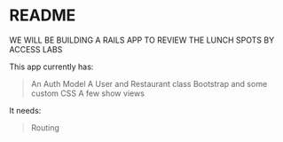 # README

WE WILL BE BUILDING A RAILS APP TO REVIEW THE LUNCH SPOTS BY ACCESS LABS

This app currently has:
  >An Auth Model
  >A User and Restaurant class
  >Bootstrap and some custom CSS
  >A few show views

It needs:
  <!-- >Data from Yelp -->
  >Routing
  <!-- >Controller Actions -->
  <!-- >The ability to create a user -->
  <!-- >A Reviews model and active record relations
  >The ability to add a review -->
